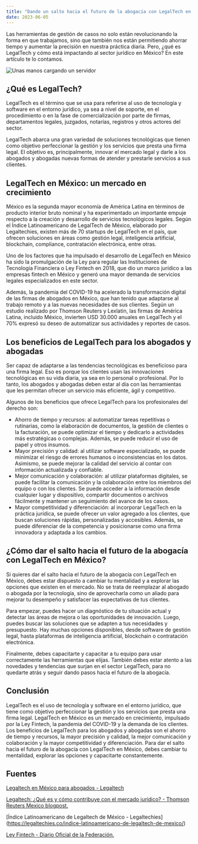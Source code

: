 ```yaml
---
title: "Dando un salto hacia el futuro de la abogacía con LegalTech en México"
date: 2023-06-05
---
```


Las herramientas de gestión de casos no solo están revolucionando la forma en que trabajamos, sino que también nos están permitiendo ahorrar tiempo y aumentar la precisión en nuestra práctica diaria. Pero, ¿qué es LegalTech y cómo está impactando al sector jurídico en México? En este artículo te lo contamos.

![Unas manos cargando un servidor](https://th.bing.com/th/id/OIG.kdS3TdbQyWBqRY.oaGam?pid=ImgGn)

## ¿Qué es LegalTech?

LegalTech es el término que se usa para referirse al uso de tecnología y software en el entorno jurídico, ya sea a nivel de soporte, en el procedimiento o en la fase de comercialización por parte de firmas, departamentos legales, juzgados, notarías, registros y otros actores del sector.

LegalTech abarca una gran variedad de soluciones tecnológicas que tienen como objetivo perfeccionar la gestión y los servicios que presta una firma legal. El objetivo es, principalmente, innovar el mercado legal y darle a los abogados y abogadas nuevas formas de atender y prestarle servicios a sus clientes.

## LegalTech en México: un mercado en crecimiento

México es la segunda mayor economía de América Latina en términos de producto interior bruto nominal y ha experimentado un importante empuje respecto a la creación y desarrollo de servicios tecnológicos legales. Según el Índice Latinoamericano de LegalTech de México, elaborado por Legaltechies, existen más de 70 startups de LegalTech en el país, que ofrecen soluciones en áreas como gestión legal, inteligencia artificial, blockchain, compliance, contratación electrónica, entre otras.

Uno de los factores que ha impulsado el desarrollo de LegalTech en México ha sido la promulgación de la Ley para regular las Instituciones de Tecnología Financiera o Ley Fintech en 2018, que dio un marco jurídico a las empresas fintech en México y generó una mayor demanda de servicios legales especializados en este sector.

Además, la pandemia del COVID-19 ha acelerado la transformación digital de las firmas de abogados en México, que han tenido que adaptarse al trabajo remoto y a las nuevas necesidades de sus clientes. Según un estudio realizado por Thomson Reuters y Lexlatin, las firmas de América Latina, incluido México, invierten USD 30.000 anuales en LegalTech y el 70% expresó su deseo de automatizar sus actividades y reportes de casos.

## Los beneficios de LegalTech para los abogados y abogadas

Ser capaz de adaptarse a las tendencias tecnológicas es beneficioso para una firma legal. Eso es porque los clientes usan las innovaciones tecnológicas en su vida diaria, ya sea en lo personal o profesional. Por lo tanto, los abogados y abogadas deben estar al día con las herramientas que les permitan ofrecer un servicio más eficiente, ágil y competitivo.

Algunos de los beneficios que ofrece LegalTech para los profesionales del derecho son:

- Ahorro de tiempo y recursos: al automatizar tareas repetitivas o rutinarias, como la elaboración de documentos, la gestión de clientes o la facturación, se puede optimizar el tiempo y dedicarlo a actividades más estratégicas o complejas. Además, se puede reducir el uso de papel y otros insumos.
- Mayor precisión y calidad: al utilizar software especializado, se puede minimizar el riesgo de errores humanos o inconsistencias en los datos. Asimismo, se puede mejorar la calidad del servicio al contar con información actualizada y confiable.
- Mejor comunicación y colaboración: al utilizar plataformas digitales, se puede facilitar la comunicación y la colaboración entre los miembros del equipo o con los clientes. Se puede acceder a la información desde cualquier lugar y dispositivo, compartir documentos o archivos fácilmente y mantener un seguimiento del avance de los casos.
- Mayor competitividad y diferenciación: al incorporar LegalTech en la práctica jurídica, se puede ofrecer un valor agregado a los clientes, que buscan soluciones rápidas, personalizadas y accesibles. Además, se puede diferenciar de la competencia y posicionarse como una firma innovadora y adaptada a los cambios.

## ¿Cómo dar el salto hacia el futuro de la abogacía con LegalTech en México?

Si quieres dar el salto hacia el futuro de la abogacía con LegalTech en México, debes estar dispuesto a cambiar tu mentalidad y a explorar las opciones que existen en el mercado. No se trata de reemplazar al abogado o abogada por la tecnología, sino de aprovecharla como un aliado para mejorar tu desempeño y satisfacer las expectativas de tus clientes.

Para empezar, puedes hacer un diagnóstico de tu situación actual y detectar las áreas de mejora o las oportunidades de innovación. Luego, puedes buscar las soluciones que se adapten a tus necesidades y presupuesto. Hay muchas opciones disponibles, desde software de gestión legal, hasta plataformas de inteligencia artificial, blockchain o contratación electrónica.

Finalmente, debes capacitarte y capacitar a tu equipo para usar correctamente las herramientas que elijas. También debes estar atento a las novedades y tendencias que surjan en el sector LegalTech, para no quedarte atrás y seguir dando pasos hacia el futuro de la abogacía.

## Conclusión

LegalTech es el uso de tecnología y software en el entorno jurídico, que tiene como objetivo perfeccionar la gestión y los servicios que presta una firma legal. LegalTech en México es un mercado en crecimiento, impulsado por la Ley Fintech, la pandemia del COVID-19 y la demanda de los clientes. Los beneficios de LegalTech para los abogados y abogadas son el ahorro de tiempo y recursos, la mayor precisión y calidad, la mejor comunicación y colaboración y la mayor competitividad y diferenciación. Para dar el salto hacia el futuro de la abogacía con LegalTech en México, debes cambiar tu mentalidad, explorar las opciones y capacitarte constantemente.

## Fuentes

[Legaltech en México para abogados - Legaltech](https://blog.lemontech.com/legaltech-mexico/)

[Legaltech: ¿Qué es y cómo contribuye con el mercado jurídico? - Thomson Reuters Mexico blogpost.](https://www.thomsonreutersmexico.com/es-mx/soluciones-legales/blog-legal/legaltech-que-es-y-como-contribuye-con-el-mercado-juridico)

[Índice Latinoamericano de Legaltech de México - Legaltechies] (https://legaltechies.co/indice-latinoamericano-de-legaltech-de-mexico/)

[Ley Fintech - Diario Oficial de la Federación.](https://www.dof.gob.mx/nota_detalle.php?codigo=5515623&fecha=09/03/2018)
